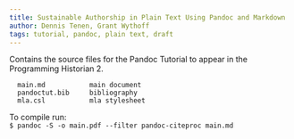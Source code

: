 ```yaml
---
title: Sustainable Authorship in Plain Text Using Pandoc and Markdown
author: Dennis Tenen, Grant Wythoff
tags: tutorial, pandoc, plain text, draft
---
```


Contains the source files for the Pandoc Tutorial to appear in the Programming Historian 2. 

```
  main.md           main document
  pandoctut.bib     bibliography
  mla.csl           mla stylesheet
```

To compile run:  
`$ pandoc -S -o main.pdf --filter pandoc-citeproc main.md`
